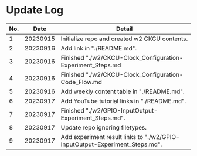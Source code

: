 # Update Log

| No. | Date     | Detail                                                                      |
| --- | -------- | --------------------------------------------------------------------------- |
| 1   | 20230915 | Initialize repo and created w2 CKCU contents.                               |
| 2   | 20230916 | Add link in "./README.md".                                                  |
| 3   | 20230916 | Finished "./w2/CKCU-Clock_Configuration-Experiment_Steps.md                 |
| 4   | 20230916 | Finished "./w2/CKCU-Clock_Configuration-Code_Flow.md                        |
| 5   | 20230916 | Add weekly content table in "./README.md".                                  |
| 6   | 20230917 | Add YouTube tutorial links in "./README.md".                                |
| 7   | 20230917 | Finished "./w2/GPIO-InputOutput-Experiment_Steps.md".                       |
| 8   | 20230917 | Update repo ignoring filetypes.                                             |
| 9   | 20230917 | Add experiment result links to "./w2/GPIO-InputOutput-Experiment_Steps.md". |
